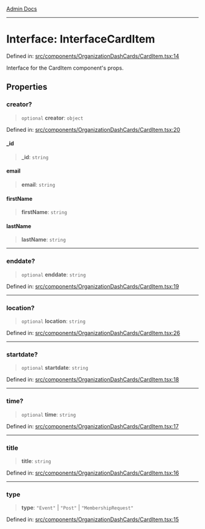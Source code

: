 [Admin Docs](/)

***

# Interface: InterfaceCardItem

Defined in: [src/components/OrganizationDashCards/CardItem.tsx:14](https://github.com/abhassen44/talawa-admin/blob/285f7384c3d26b5028a286d84f89b85120d130a2/src/components/OrganizationDashCards/CardItem.tsx#L14)

Interface for the CardItem component's props.

## Properties

### creator?

> `optional` **creator**: `object`

Defined in: [src/components/OrganizationDashCards/CardItem.tsx:20](https://github.com/abhassen44/talawa-admin/blob/285f7384c3d26b5028a286d84f89b85120d130a2/src/components/OrganizationDashCards/CardItem.tsx#L20)

#### \_id

> **\_id**: `string`

#### email

> **email**: `string`

#### firstName

> **firstName**: `string`

#### lastName

> **lastName**: `string`

***

### enddate?

> `optional` **enddate**: `string`

Defined in: [src/components/OrganizationDashCards/CardItem.tsx:19](https://github.com/abhassen44/talawa-admin/blob/285f7384c3d26b5028a286d84f89b85120d130a2/src/components/OrganizationDashCards/CardItem.tsx#L19)

***

### location?

> `optional` **location**: `string`

Defined in: [src/components/OrganizationDashCards/CardItem.tsx:26](https://github.com/abhassen44/talawa-admin/blob/285f7384c3d26b5028a286d84f89b85120d130a2/src/components/OrganizationDashCards/CardItem.tsx#L26)

***

### startdate?

> `optional` **startdate**: `string`

Defined in: [src/components/OrganizationDashCards/CardItem.tsx:18](https://github.com/abhassen44/talawa-admin/blob/285f7384c3d26b5028a286d84f89b85120d130a2/src/components/OrganizationDashCards/CardItem.tsx#L18)

***

### time?

> `optional` **time**: `string`

Defined in: [src/components/OrganizationDashCards/CardItem.tsx:17](https://github.com/abhassen44/talawa-admin/blob/285f7384c3d26b5028a286d84f89b85120d130a2/src/components/OrganizationDashCards/CardItem.tsx#L17)

***

### title

> **title**: `string`

Defined in: [src/components/OrganizationDashCards/CardItem.tsx:16](https://github.com/abhassen44/talawa-admin/blob/285f7384c3d26b5028a286d84f89b85120d130a2/src/components/OrganizationDashCards/CardItem.tsx#L16)

***

### type

> **type**: `"Event"` \| `"Post"` \| `"MembershipRequest"`

Defined in: [src/components/OrganizationDashCards/CardItem.tsx:15](https://github.com/abhassen44/talawa-admin/blob/285f7384c3d26b5028a286d84f89b85120d130a2/src/components/OrganizationDashCards/CardItem.tsx#L15)
